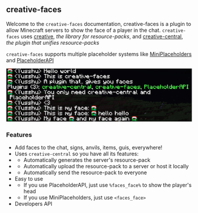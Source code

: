 ## creative-faces

Welcome to the `creative-faces` documentation, creative-faces is a plugin
to allow Minecraft servers to show the face of a player in the chat. `creative-faces`
uses [creative](https://unnamed.team/docs/creative), *the library for resource-packs*, and
[creative-central](https://unnamed.team/docs/creative-central), *the plugin that unifies resource-packs*

`creative-faces` supports multiple placeholder systems like [MiniPlaceholders](https://github.com/MiniPlaceholders/MiniPlaceholders)
and [PlaceholderAPI](https://github.com/PlaceholderAPI/PlaceholderAPI)

![Screenshot](../.github/screenshot.png)

### Features
- Add faces to the chat, signs, anvils, items, guis, everywhere!
- Uses `creative-central` so you have all its features:
- - Automatically generates the server's resource-pack
- - Automatically upload the resource-pack to a server or host it locally
- - Automatically send the resource-pack to everyone
- Easy to use
- - If you use PlaceholderAPI, just use `%faces_face%` to show the player's head
- - If you use MiniPlaceholders, just use `<faces_face>`
- Developers API